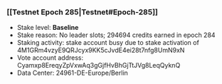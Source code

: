 ### [[Testnet Epoch 285|Testnet#Epoch-285]]
* Stake level: **Baseline**
* Stake reason: No leader slots; 294694 credits earned in epoch 284
* Staking activity: stake account busy due to stake activation of 4M1GRm4vzyE9QRJcyx9KK5cJvdE4ei28t7nfg8UmN9xN
* Vote account address: Cyamxp8EreqyZpVxwAq3gGjfHvBhGjTtJVg8LeqQyknQ
* Data Center: 24961-DE-Europe/Berlin